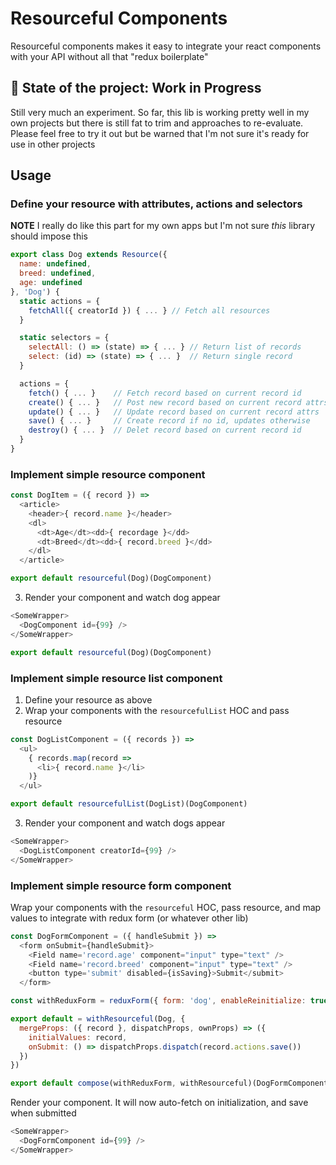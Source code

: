 # Resourceful Components

Resourceful components makes it easy to integrate your react components with your API without all that "redux boilerplate"

## 🚨 State of the project: Work in Progress

Still very much an experiment. So far, this lib is working pretty well in my own projects but there is still fat to trim and approaches
to re-evaluate. Please feel free to try it out but be warned that I'm not sure it's ready for use in other projects

## Usage

### Define your resource with attributes, actions and selectors

**NOTE** I really do like this part for my own apps but I'm not sure _this_ library should impose this	

```javascript
export class Dog extends Resource({
  name: undefined,
  breed: undefined,
  age: undefined
}, 'Dog') {
  static actions = {
    fetchAll({ creatorId }) { ... } // Fetch all resources
  }

  static selectors = {
    selectAll: () => (state) => { ... } // Return list of records
    select: (id) => (state) => { ... }  // Return single record
  }

  actions = {
    fetch() { ... }    // Fetch record based on current record id
    create() { ... }   // Post new record based on current record attrs
    update() { ... }   // Update record based on current record attrs
    save() { ... }     // Create record if no id, updates otherwise
    destroy() { ... }  // Delet record based on current record id
  }
}
```

### Implement simple resource component

```javascript
const DogItem = ({ record }) =>
  <article>
    <header>{ record.name }</header>
    <dl>
      <dt>Age</dt><dd>{ recordage }</dd>
      <dt>Breed</dt><dd>{ record.breed }</dd>
    </dl>
  </article>

export default resourceful(Dog)(DogComponent)

```

3. Render your component and watch dog appear
```javascript
<SomeWrapper>
  <DogComponent id={99} />
</SomeWrapper>

export default resourceful(Dog)(DogComponent)

```

### Implement simple resource list component

1. Define your resource as above
2. Wrap your components with the `resourcefulList` HOC and pass resource

```javascript
const DogListComponent = ({ records }) =>
  <ul>
    { records.map(record =>
      <li>{ record.name }</li>
    )}
  </ul>

export default resourcefulList(DogList)(DogComponent)

```

3. Render your component and watch dogs appear
```javascript
<SomeWrapper>
  <DogListComponent creatorId={99} />
</SomeWrapper>

```

### Implement simple resource form component

Wrap your components with the `resourceful` HOC, pass resource, and map
values to integrate with redux form (or whatever other lib)

```javascript
const DogFormComponent = ({ handleSubmit }) =>
  <form onSubmit={handleSubmit}>
    <Field name='record.age' component="input" type="text" />
    <Field name='record.breed' component="input" type="text" />
    <button type='submit' disabled={isSaving}>Submit</submit>
  </form>

const withReduxForm = reduxForm({ form: 'dog', enableReinitialize: true })

export default = withResourceful(Dog, {
  mergeProps: ({ record }, dispatchProps, ownProps) => ({
    initialValues: record,
    onSubmit: () => dispatchProps.dispatch(record.actions.save())
  })
})

export default compose(withReduxForm, withResourceful)(DogFormComponent)

```

Render your component. It will now auto-fetch on initialization, and save when submitted

```javascript
<SomeWrapper>
  <DogFormComponent id={99} />
</SomeWrapper>

```
